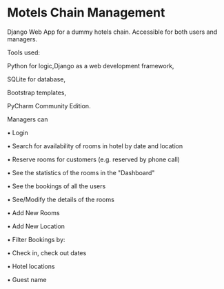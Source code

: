 # Motels Chain Management

Django Web App for a dummy hotels chain. Accessible for both users and managers.

Tools used:

Python for logic,Django as a web development framework,

SQLite for database,

Bootstrap templates,

PyCharm Community Edition.

Managers can

•
  Login

•
  Search for availability of rooms in hotel by date and location

•
  Reserve rooms for customers (e.g. reserved by phone call)

•
  See the statistics of the rooms in the "Dashboard"

•
  See the bookings of all the users

•
  See/Modify the details of the rooms

•
  Add New Rooms

•
  Add New Location

•
  Filter Bookings by:

•
    Check in, check out dates

•
    Hotel locations

•
    Guest name
